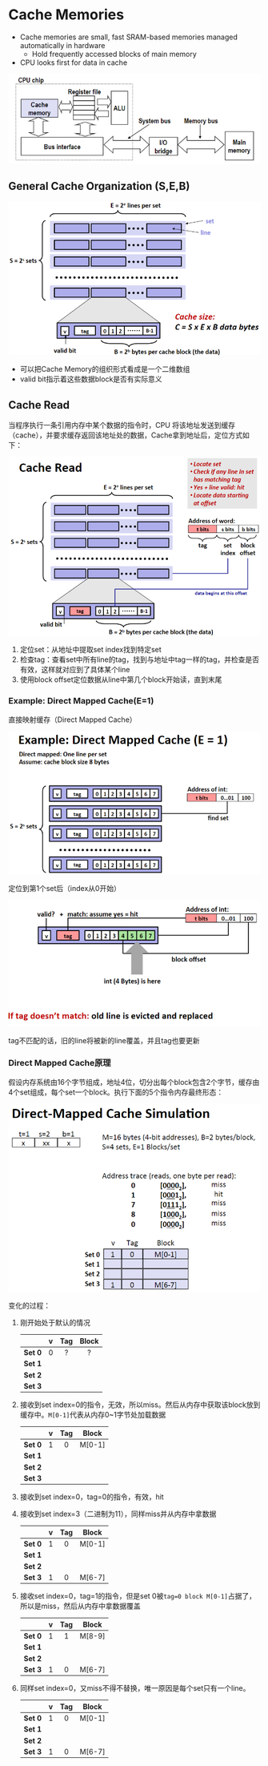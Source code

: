 # Cache Memories

- Cache memories are small, fast SRAM-based memories managed automatically in hardware
  - Hold frequently accessed blocks of main memory
- CPU looks first for data in cache

![cache-memories](12-Cache-Memories/2022-04-22_221529.png)

## General Cache Organization (S,E,B)

![organization](12-Cache-Memories/2022-04-22_221928.png)

- 可以把Cache Memory的组织形式看成是一个二维数组
- valid bit指示着这些数据block是否有实际意义

## Cache Read

当程序执行一条引用内存中某个数据的指令时，CPU 将该地址发送到缓存（cache），并要求缓存返回该地址处的数据，Cache拿到地址后，定位方式如下：

![png](12-Cache-Memories/2022-04-22_222707.png)

1. 定位set：从地址中提取set index找到特定set
2. 检查tag：查看set中所有line的tag，找到与地址中tag一样的tag，并检查是否有效，这样就对应到了具体某个line
3. 使用block offset定位数据从line中第几个block开始读，直到末尾

### Example: Direct Mapped Cache(E=1)

直接映射缓存（Direct Mapped Cache）

![png](12-Cache-Memories/2022-04-22_234551.png)

定位到第1个set后（index从0开始）

![png](12-Cache-Memories/2022-04-22_234848.png)

tag不匹配的话，旧的line将被新的line覆盖，并且tag也要更新

### Direct Mapped Cache原理

假设内存系统由16个字节组成，地址4位，切分出每个block包含2个字节，缓存由4个set组成，每个set一个block。执行下面的5个指令内存最终形态：

![png](12-Cache-Memories/2022-04-22_235733.png)

变化的过程：

1. 刚开始处于默认的情况

    |     | v | Tag | Block |
    | :--: | :--: | :---: | :--: |
    |  **Set 0**  | 0 |  ?  | ? |
    | **Set 1** |      |       |  |
    | **Set 2** |      |       |  |
    | **Set 3** |      |       |  |

2. 接收到set index=0的指令，无效，所以miss。然后从内存中获取该block放到缓存中。`M[0-1]`代表从内存0~1字节处加载数据

    |     | v | Tag | Block |
    | :--: | :--: | :---: | :--: |
    |  **Set 0**  | 1 |  0  | M[0-1] |
    | **Set 1** |      |       |  |
    | **Set 2** |      |       |  |
    | **Set 3** |      |       |  |

3. 接收到set index=0，tag=0的指令，有效，hit

4. 接收到set index=3（二进制为11），同样miss并从内存中拿数据

    |     | v | Tag | Block |
    | :--: | :--: | :---: | :--: |
    |  **Set 0**  | 1 |  0  | M[0-1] |
    | **Set 1** |      |       |  |
    | **Set 2** |      |       |  |
    | **Set 3** | 1 | 0 | M[6-7] |

5. 接收set index=0，tag=1的指令，但是set 0被`tag=0 block M[0-1]`占据了，所以是miss，然后从内存中拿数据覆盖

    |     | v | Tag | Block |
    | :--: | :--: | :---: | :--: |
    |  **Set 0**  | 1 |  1  | M[8-9] |
    | **Set 1** |      |       |  |
    | **Set 2** |      |       |  |
    | **Set 3** | 1 | 0 | M[6-7] |

6. 同样set index=0，又miss不得不替换，唯一原因是每个set只有一个line。

    |     | v | Tag | Block |
    | :--: | :--: | :---: | :--: |
    |  **Set 0**  | 1 |  0  | M[0-1] |
    | **Set 1** |      |       |  |
    | **Set 2** |      |       |  |
    | **Set 3** | 1 | 0 | M[6-7] |

